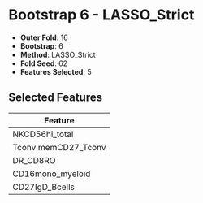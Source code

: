 # Bootstrap 6 - LASSO_Strict

- **Outer Fold**: 16
- **Bootstrap**: 6
- **Method**: LASSO_Strict
- **Fold Seed**: 62
- **Features Selected**: 5

## Selected Features

| Feature |
|---------|
| NKCD56hi_total |
| Tconv memCD27_Tconv |
| DR_CD8RO |
| CD16mono_myeloid |
| CD27IgD_Bcells |
